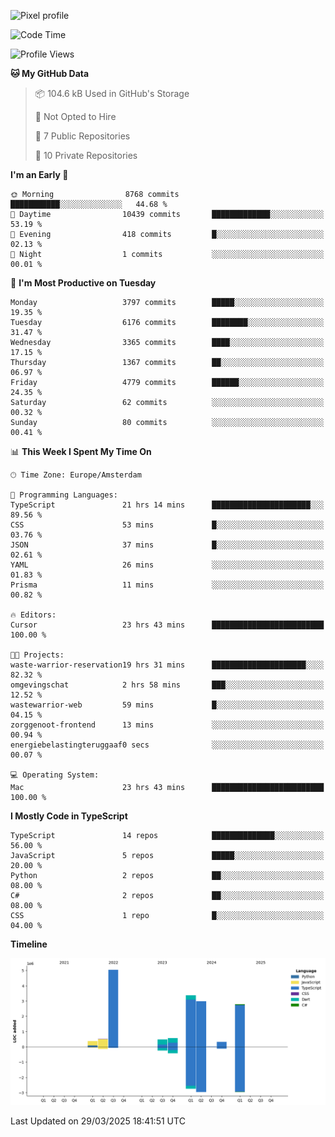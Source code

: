 ![Pixel profile](https://pixel-profile.vercel.app/api/github-stats?username=Atchferox&screen_effect=true&theme=rainbow
)


<!--START_SECTION:waka-->
![Code Time](http://img.shields.io/badge/Code%20Time-625%20hrs%2046%20mins-blue)

![Profile Views](http://img.shields.io/badge/Profile%20Views-0-blue)

**🐱 My GitHub Data** 

> 📦 104.6 kB Used in GitHub's Storage 
 > 
> 🚫 Not Opted to Hire
 > 
> 📜 7 Public Repositories 
 > 
> 🔑 10 Private Repositories 
 > 
**I'm an Early 🐤** 

```text
🌞 Morning                8768 commits        ███████████░░░░░░░░░░░░░░   44.68 % 
🌆 Daytime                10439 commits       █████████████░░░░░░░░░░░░   53.19 % 
🌃 Evening                418 commits         █░░░░░░░░░░░░░░░░░░░░░░░░   02.13 % 
🌙 Night                  1 commits           ░░░░░░░░░░░░░░░░░░░░░░░░░   00.01 % 
```
📅 **I'm Most Productive on Tuesday** 

```text
Monday                   3797 commits        █████░░░░░░░░░░░░░░░░░░░░   19.35 % 
Tuesday                  6176 commits        ████████░░░░░░░░░░░░░░░░░   31.47 % 
Wednesday                3365 commits        ████░░░░░░░░░░░░░░░░░░░░░   17.15 % 
Thursday                 1367 commits        ██░░░░░░░░░░░░░░░░░░░░░░░   06.97 % 
Friday                   4779 commits        ██████░░░░░░░░░░░░░░░░░░░   24.35 % 
Saturday                 62 commits          ░░░░░░░░░░░░░░░░░░░░░░░░░   00.32 % 
Sunday                   80 commits          ░░░░░░░░░░░░░░░░░░░░░░░░░   00.41 % 
```


📊 **This Week I Spent My Time On** 

```text
🕑︎ Time Zone: Europe/Amsterdam

💬 Programming Languages: 
TypeScript               21 hrs 14 mins      ██████████████████████░░░   89.56 % 
CSS                      53 mins             █░░░░░░░░░░░░░░░░░░░░░░░░   03.76 % 
JSON                     37 mins             █░░░░░░░░░░░░░░░░░░░░░░░░   02.61 % 
YAML                     26 mins             ░░░░░░░░░░░░░░░░░░░░░░░░░   01.83 % 
Prisma                   11 mins             ░░░░░░░░░░░░░░░░░░░░░░░░░   00.82 % 

🔥 Editors: 
Cursor                   23 hrs 43 mins      █████████████████████████   100.00 % 

🐱‍💻 Projects: 
waste-warrior-reservation19 hrs 31 mins      █████████████████████░░░░   82.32 % 
omgevingschat            2 hrs 58 mins       ███░░░░░░░░░░░░░░░░░░░░░░   12.52 % 
wastewarrior-web         59 mins             █░░░░░░░░░░░░░░░░░░░░░░░░   04.15 % 
zorggenoot-frontend      13 mins             ░░░░░░░░░░░░░░░░░░░░░░░░░   00.94 % 
energiebelastingteruggaaf0 secs              ░░░░░░░░░░░░░░░░░░░░░░░░░   00.07 % 

💻 Operating System: 
Mac                      23 hrs 43 mins      █████████████████████████   100.00 % 
```

**I Mostly Code in TypeScript** 

```text
TypeScript               14 repos            ██████████████░░░░░░░░░░░   56.00 % 
JavaScript               5 repos             █████░░░░░░░░░░░░░░░░░░░░   20.00 % 
Python                   2 repos             ██░░░░░░░░░░░░░░░░░░░░░░░   08.00 % 
C#                       2 repos             ██░░░░░░░░░░░░░░░░░░░░░░░   08.00 % 
CSS                      1 repo              █░░░░░░░░░░░░░░░░░░░░░░░░   04.00 % 
```



**Timeline**

![Lines of Code chart](https://raw.githubusercontent.com/Atchferox/Atchferox/main/assets/bar_graph.png)


 Last Updated on 29/03/2025 18:41:51 UTC
<!--END_SECTION:waka-->
